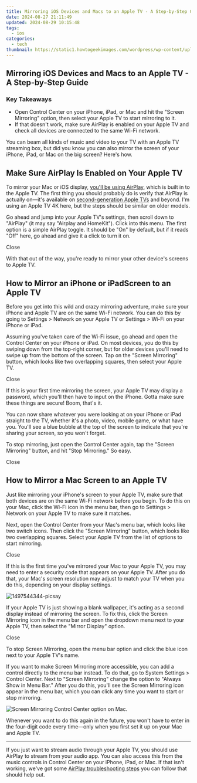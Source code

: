 ```yaml
---
title: Mirroring iOS Devices and Macs to an Apple TV - A Step-by-Step Guide
date: 2024-08-27 21:11:49
updated: 2024-08-29 10:15:48
tags:
  - ios
categories:
  - tech
thumbnail: https://static1.howtogeekimages.com/wordpress/wp-content/uploads/2024/07/an-iphone-mirroring-its-screen-on-a-tv-and-an-ipad-and-an-apple-tv-box-next-to-it.jpg
---
```


## Mirroring iOS Devices and Macs to an Apple TV - A Step-by-Step Guide

### Key Takeaways

* Open Control Center on your iPhone, iPad, or Mac and hit the "Screen Mirroring" option, then select your Apple TV to start mirroring to it.
* If that doesn't work, make sure AirPlay is enabled on your Apple TV and check all devices are connected to the same Wi-Fi network.

 You can beam all kinds of music and video to your TV with an Apple TV streaming box, but did you know you can also mirror the screen of your iPhone, iPad, or Mac on the big screen? Here's how.

##  Make Sure AirPlay Is Enabled on Your Apple TV

 To mirror your Mac or iOS display, [you'll be using AirPlay](https://screen-mirroring-recording.techidaily.com/updated-2024-approved-record-and-share-every-victory-in-obs/), which is built in to the Apple TV. The first thing you should probably do is verify that AirPlay is actually on—it's available on [second-generation Apple TVs](https://support.apple.com/en-us/101605) and beyond. I'm using an Apple TV 4K here, but the steps should be similar on older models.

 Go ahead and jump into your Apple TV's settings, then scroll down to "AirPlay" (it may say "Airplay and HomeKit"). Click into this menu. The first option is a simple AirPlay toggle. It should be "On" by default, but if it reads "Off" here, go ahead and give it a click to turn it on.

Close 

 With that out of the way, you're ready to mirror your other device's screens to Apple TV.

##  How to Mirror an iPhone or iPadScreen to an Apple TV

 Before you get into this wild and crazy mirroring adventure, make sure your iPhone and Apple TV are on the same Wi-Fi network. You can do this by going to Settings > Network on your Apple TV or Settings > Wi-Fi on your iPhone or iPad.

 Assuming you've taken care of the Wi-Fi issue, go ahead and open the Control Center on your iPhone or iPad. On most devices, you do this by swiping down from the top-right corner, but for older devices you'll need to swipe up from the bottom of the screen. Tap on the "Screen Mirroring" button, which looks like two overlapping squares, then select your Apple TV.

Close 

 If this is your first time mirroring the screen, your Apple TV may display a password, which you'll then have to input on the iPhone. Gotta make sure these things are secure! Boom, that's it.

 You can now share whatever you were looking at on your iPhone or iPad straight to the TV, whether it's a photo, video, mobile game, or what have you. You'll see a blue bubble at the top of the screen to indicate that you're sharing your screen, so you won't forget.

 To stop mirroring, just open the Control Center again, tap the "Screen Mirroring" button, and hit "Stop Mirroring." So easy.

Close 

##  How to Mirror a Mac Screen to an Apple TV

 Just like mirroring your iPhone's screen to your Apple TV, make sure that both devices are on the same Wi-Fi network before you begin. To do this on your Mac, click the Wi-Fi icon in the menu bar, then go to Settings > Network on your Apple TV to make sure it matches.

 Next, open the Control Center from your Mac's menu bar, which looks like two switch icons. Then click the "Screen Mirroring" button, which looks like two overlapping squares. Select your Apple TV from the list of options to start mirroring.

Close 

 If this is the first time you've mirrored your Mac to your Apple TV, you may need to enter a security code that appears on your Apple TV. After you do that, your Mac's screen resolution may adjust to match your TV when you do this, depending on your display settings.

![1497544344-picsay](https://static1.howtogeekimages.com/wordpress/wp-content/uploads/2017/06/1497544344-picsay.png) 

 If your Apple TV is just showing a blank wallpaper, it's acting as a second display instead of mirroring the screen. To fix this, click the Screen Mirroring icon in the menu bar and open the dropdown menu next to your Apple TV, then select the "Mirror Display" option.

Close 

 To stop Screen Mirroring, open the menu bar option and click the blue icon next to your Apple TV's name.

 If you want to make Screen Mirroring more accessible, you can add a control directly to the menu bar instead. To do that, go to System Settings > Control Center. Next to "Screen Mirroring" change the option to "Always Show in Menu Bar." After you do this, you'll see the Screen Mirroring icon appear in the menu bar, which you can click any time you want to start or stop mirroring.

![Screen Mirroring Control Center option on Mac.](https://static1.howtogeekimages.com/wordpress/wp-content/uploads/2024/07/screen-mirroring-control-center-option-on-mac.png) 

 Whenever you want to do this again in the future, you won't have to enter in the four-digit code every time—only when you first set it up on your Mac and Apple TV.

---

 If you just want to stream audio through your Apple TV, you should use AirPlay to stream from your audio app. You can also access this from the music controls in Control Center on your iPhone, iPad, or Mac. If that isn't working, we've got some [AirPlay troubleshooting steps](https://easy-unlock-android.techidaily.com/top-4-sim-location-trackers-to-easily-find-your-lost-nokia-g22-device-by-drfone-android/) you can follow that should help out.

<ins class="adsbygoogle"
     style="display:block"
     data-ad-format="autorelaxed"
     data-ad-client="ca-pub-7571918770474297"
     data-ad-slot="1223367746"></ins>



<ins class="adsbygoogle"
     style="display:block"
     data-ad-client="ca-pub-7571918770474297"
     data-ad-slot="8358498916"
     data-ad-format="auto"
     data-full-width-responsive="true"></ins>
